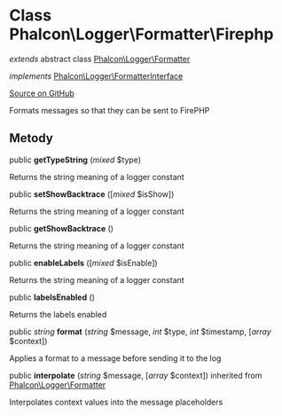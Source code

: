 # Class **Phalcon\\Logger\\Formatter\\Firephp**

*extends* abstract class [Phalcon\Logger\Formatter](/[[language]]/[[version]]/api/Phalcon_Logger_Formatter)

*implements* [Phalcon\Logger\FormatterInterface](/[[language]]/[[version]]/api/Phalcon_Logger_FormatterInterface)

<a href="https://github.com/phalcon/cphalcon/blob/master/phalcon/logger/formatter/firephp.zep" class="btn btn-default btn-sm">Source on GitHub</a>

Formats messages so that they can be sent to FirePHP

## Metody

public **getTypeString** (*mixed* $type)

Returns the string meaning of a logger constant

public **setShowBacktrace** ([*mixed* $isShow])

Returns the string meaning of a logger constant

public **getShowBacktrace** ()

Returns the string meaning of a logger constant

public **enableLabels** ([*mixed* $isEnable])

Returns the string meaning of a logger constant

public **labelsEnabled** ()

Returns the labels enabled

public *string* **format** (*string* $message, *int* $type, *int* $timestamp, [*array* $context])

Applies a format to a message before sending it to the log

public **interpolate** (*string* $message, [*array* $context]) inherited from [Phalcon\Logger\Formatter](/[[language]]/[[version]]/api/Phalcon_Logger_Formatter)

Interpolates context values into the message placeholders